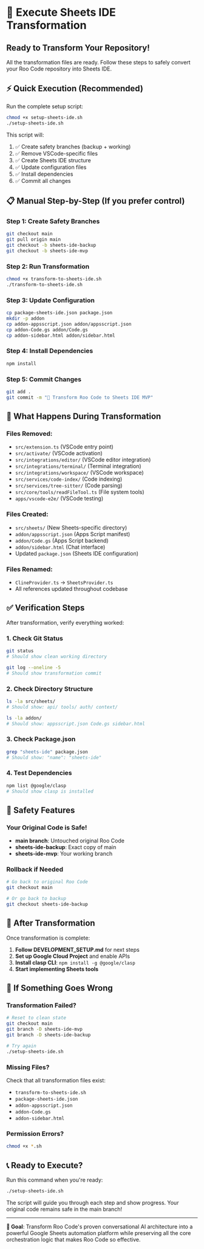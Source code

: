 # 🚀 Execute Sheets IDE Transformation

## Ready to Transform Your Repository!

All the transformation files are ready. Follow these steps to safely convert your Roo Code repository into Sheets IDE.

## ⚡ Quick Execution (Recommended)

Run the complete setup script:

```bash
chmod +x setup-sheets-ide.sh
./setup-sheets-ide.sh
```

This script will:
1. ✅ Create safety branches (backup + working)
2. ✅ Remove VSCode-specific files
3. ✅ Create Sheets IDE structure
4. ✅ Update configuration files
5. ✅ Install dependencies
6. ✅ Commit all changes

## 📋 Manual Step-by-Step (If you prefer control)

### Step 1: Create Safety Branches
```bash
git checkout main
git pull origin main
git checkout -b sheets-ide-backup
git checkout -b sheets-ide-mvp
```

### Step 2: Run Transformation
```bash
chmod +x transform-to-sheets-ide.sh
./transform-to-sheets-ide.sh
```

### Step 3: Update Configuration
```bash
cp package-sheets-ide.json package.json
mkdir -p addon
cp addon-appsscript.json addon/appsscript.json
cp addon-Code.gs addon/Code.gs
cp addon-sidebar.html addon/sidebar.html
```

### Step 4: Install Dependencies
```bash
npm install
```

### Step 5: Commit Changes
```bash
git add .
git commit -m "🚀 Transform Roo Code to Sheets IDE MVP"
```

## 🎯 What Happens During Transformation

### Files Removed:
- `src/extension.ts` (VSCode entry point)
- `src/activate/` (VSCode activation)
- `src/integrations/editor/` (VSCode editor integration)
- `src/integrations/terminal/` (Terminal integration)
- `src/integrations/workspace/` (VSCode workspace)
- `src/services/code-index/` (Code indexing)
- `src/services/tree-sitter/` (Code parsing)
- `src/core/tools/readFileTool.ts` (File system tools)
- `apps/vscode-e2e/` (VSCode testing)

### Files Created:
- `src/sheets/` (New Sheets-specific directory)
- `addon/appsscript.json` (Apps Script manifest)
- `addon/Code.gs` (Apps Script backend)
- `addon/sidebar.html` (Chat interface)
- Updated `package.json` (Sheets IDE configuration)

### Files Renamed:
- `ClineProvider.ts` → `SheetsProvider.ts`
- All references updated throughout codebase

## ✅ Verification Steps

After transformation, verify everything worked:

### 1. Check Git Status
```bash
git status
# Should show clean working directory

git log --oneline -5
# Should show transformation commit
```

### 2. Check Directory Structure
```bash
ls -la src/sheets/
# Should show: api/ tools/ auth/ context/

ls -la addon/
# Should show: appsscript.json Code.gs sidebar.html
```

### 3. Check Package.json
```bash
grep "sheets-ide" package.json
# Should show: "name": "sheets-ide"
```

### 4. Test Dependencies
```bash
npm list @google/clasp
# Should show clasp is installed
```

## 🚨 Safety Features

### Your Original Code is Safe!
- **main branch**: Untouched original Roo Code
- **sheets-ide-backup**: Exact copy of main
- **sheets-ide-mvp**: Your working branch

### Rollback if Needed
```bash
# Go back to original Roo Code
git checkout main

# Or go back to backup
git checkout sheets-ide-backup
```

## 🎉 After Transformation

Once transformation is complete:

1. **Follow DEVELOPMENT_SETUP.md** for next steps
2. **Set up Google Cloud Project** and enable APIs
3. **Install clasp CLI**: `npm install -g @google/clasp`
4. **Start implementing Sheets tools**

## 🐛 If Something Goes Wrong

### Transformation Failed?
```bash
# Reset to clean state
git checkout main
git branch -D sheets-ide-mvp
git branch -D sheets-ide-backup

# Try again
./setup-sheets-ide.sh
```

### Missing Files?
Check that all transformation files exist:
- `transform-to-sheets-ide.sh`
- `package-sheets-ide.json`
- `addon-appsscript.json`
- `addon-Code.gs`
- `addon-sidebar.html`

### Permission Errors?
```bash
chmod +x *.sh
```

## 📞 Ready to Execute?

Run this command when you're ready:

```bash
./setup-sheets-ide.sh
```

The script will guide you through each step and show progress. Your original code remains safe in the main branch!

---

**🎯 Goal**: Transform Roo Code's proven conversational AI architecture into a powerful Google Sheets automation platform while preserving all the core orchestration logic that makes Roo Code so effective.